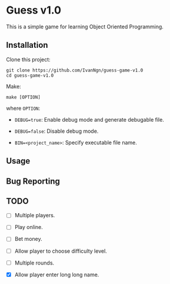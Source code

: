 # Guess v1.0

This is a simple game for learning Object Oriented Programming.

## Installation

Clone this project:
```
git clone https://github.com/IvanNgn/guess-game-v1.0
cd guess-game-v1.0
```

Make:
```
make [OPTION]
```

where `OPTION`:

  * `DEBUG=true`: Enable debug mode and generate debugable file.

  * `DEBUG=false`: Disable debug mode.

  * `BIN=<project_name>`: Specify executable file name.

## Usage

## Bug Reporting

## TODO

- [ ] Multiple players.

- [ ] Play online.

- [ ] Bet money.

- [ ] Allow player to choose difficulty level. 

- [ ] Multiple rounds.

- [x] Allow player enter long long name.